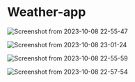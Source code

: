 # Weather-app
![Screenshot from 2023-10-08 22-55-47](https://github.com/Anudeep02/Weather-app/assets/74246826/94c6c7cf-ef53-4467-a865-7030cdb78c23)

![Screenshot from 2023-10-08 23-01-24](https://github.com/Anudeep02/Weather-app/assets/74246826/7a582043-4bf0-4dfc-b43b-16e0221abd10)

![Screenshot from 2023-10-08 22-55-59](https://github.com/Anudeep02/Weather-app/assets/74246826/651eea09-95a3-4c09-9b31-4b9388a45bc2)


![Screenshot from 2023-10-08 22-57-54](https://github.com/Anudeep02/Weather-app/assets/74246826/86abba6f-11fb-4f38-b58b-4368ace6f51f)
